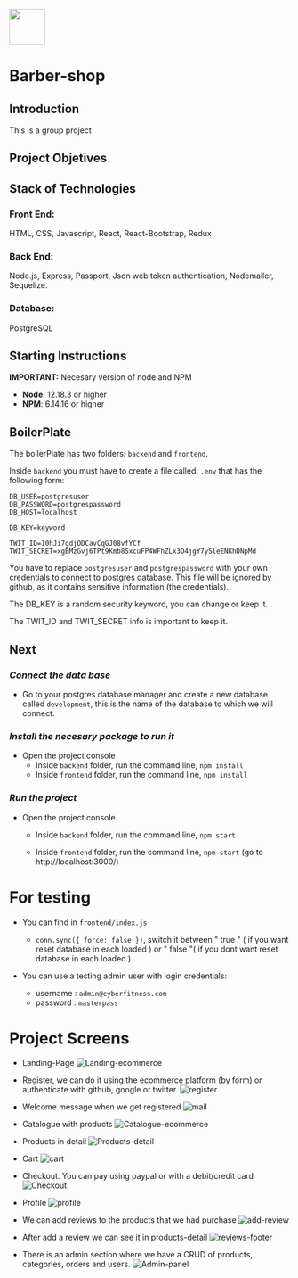 <p align='left'>
    <img src='https://w7.pngwing.com/pngs/761/826/png-transparent-hair-clipper-comb-cosmetologist-hair-cutting-shears-barber-scissors-angle-triangle-technic.png' style="height:64px;" </img>
</p>

# Barber-shop

## Introduction

This is a  group project 

## Project Objetives


## Stack of Technologies

### Front End:
HTML, CSS, Javascript, React, React-Bootstrap, Redux

### Back End:
Node.js, Express, Passport, Json web token authentication, Nodemailer, Sequelize.

### Database:
PostgreSQL

## **Starting Instructions** 

__IMPORTANT:__ Necesary version of node and NPM 

 * __Node__: 12.18.3 or higher
 * __NPM__: 6.14.16 or higher

 
## BoilerPlate

The boilerPlate has two folders: `backend` and `frontend`.

Inside `backend` you must have to create a file called: `.env` 
that has the following form: 

```
DB_USER=postgresuser
DB_PASSWORD=postgrespassword
DB_HOST=localhost

DB_KEY=keyword

TWIT_ID=10hJi7gdjODCavCqGJ08vfYCf
TWIT_SECRET=xgBMzGvj6TPt9Kmb8SxcuFP4WFhZLx3O4jgY7ySleENKhDNpMd
```

You have to replace `postgresuser` and `postgrespassword` with your own credentials to connect to postgres database. This file will be ignored by github, as it contains sensitive information (the credentials).

The DB_KEY is a random security keyword, you can change or keep it.  

The TWIT_ID and TWIT_SECRET info is important to keep it. 

## Next 
### _Connect the data base_

 - Go to your postgres database manager and create a new   database called `development`, this is the name of the database to which we will connect.

### _Install the necesary package to run it_

- Open the project console
    + Inside `backend` folder, run the command line, `npm install`
    + Inside `frontend` folder, run the command line, `npm install` 

### _Run the project_

- Open the project console
    + Inside `backend` folder, run the command line, `npm start`
        
    + Inside `frontend` folder, run the command line, `npm start` (go to http://localhost:3000/) 

# For testing

- You can find in `frontend/index.js`
    + `conn.sync({ force: false })`, switch it between " true " ( if you want reset database in each loaded ) or " false "( if you dont want reset database in each loaded ) 

- You can use a testing admin user with login credentials:
    + username : `admin@cyberfitness.com`
    + password : `masterpass`


# Project Screens 

- Landing-Page
![Landing-ecommerce]()

- Register, we can do it using the ecommerce platform (by form) or authenticate with github, google or twitter.
![register]()

 - Welcome message when we get registered
![mail]()

 - Catalogue with products
![Catalogue-ecommerce]()

 - Products in detail
![Products-detail]()

 - Cart
![cart]()

- Checkout. You can pay using paypal or with a debit/credit card
![Checkout]()

- Profile
![profile]() 

 - We can add reviews to the products that we had purchase
![add-review]()

 - After add a review we can see it in products-detail
![reviews-footer]()

- There is an admin section where we have a CRUD of products, categories, orders and users.
![Admin-panel]()

